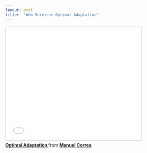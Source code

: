```yaml
---
layout: post
title:  "Web Services Optimal Adaptation"
---
```


<iframe src="//www.slideshare.net/slideshow/embed_code/5584404" width="427" height="356" frameborder="0" marginwidth="0" marginheight="0" scrolling="no" style="border:1px solid #CCC; border-width:1px; margin-bottom:5px; max-width: 100%;" allowfullscreen> </iframe> <div style="margin-bottom:5px"> <strong> <a href="https://www.slideshare.net/mcorrea11/optimal-adaptation" title="Optimal Adaptation " target="_blank">Optimal Adaptation </a> </strong> from <strong><a href="http://www.slideshare.net/mcorrea11" target="_blank">Manuel Correa</a></strong> </div>
